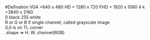 #Defination
VGA =640 x 480
HD = 1280 x 720
FHD = 1920 x 1080
4 k =3840 x 2160
<br>0 black 255 white
<br> R or G or B if single channel, called grayscale image
<br> 0,0 is on TL corner
<br> .shape => H. W. channel(RGB)